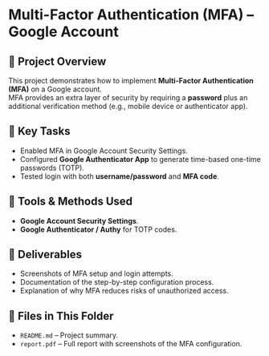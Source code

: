 # Multi-Factor Authentication (MFA) – Google Account

## 🔹 Project Overview
This project demonstrates how to implement **Multi-Factor Authentication (MFA)** on a Google account.  
MFA provides an extra layer of security by requiring a **password** plus an additional verification method (e.g., mobile device or authenticator app).

## 🔹 Key Tasks
- Enabled MFA in Google Account Security Settings.  
- Configured **Google Authenticator App** to generate time-based one-time passwords (TOTP).  
- Tested login with both **username/password** and **MFA code**.  

## 🔹 Tools & Methods Used
- **Google Account Security Settings**.  
- **Google Authenticator / Authy** for TOTP codes.  

## 🔹 Deliverables
- Screenshots of MFA setup and login attempts.  
- Documentation of the step-by-step configuration process.  
- Explanation of why MFA reduces risks of unauthorized access.  

## 📄 Files in This Folder
- `README.md` – Project summary.  
- `report.pdf` – Full report with screenshots of the MFA configuration.
